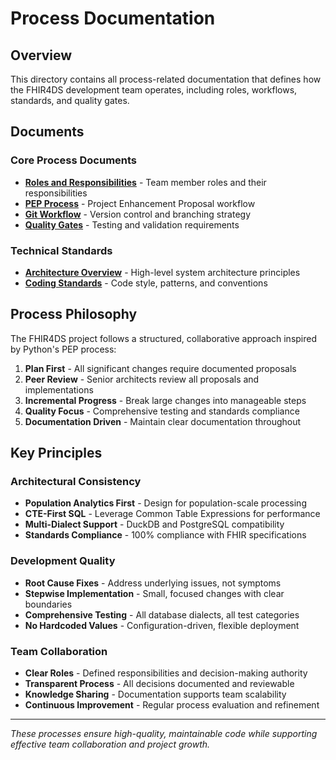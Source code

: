 # Process Documentation

## Overview

This directory contains all process-related documentation that defines how the FHIR4DS development team operates, including roles, workflows, standards, and quality gates.

## Documents

### Core Process Documents
- **[Roles and Responsibilities](roles-and-responsibilities.md)** - Team member roles and their responsibilities
- **[PEP Process](pep-process.md)** - Project Enhancement Proposal workflow
- **[Git Workflow](git-workflow.md)** - Version control and branching strategy
- **[Quality Gates](quality-gates.md)** - Testing and validation requirements

### Technical Standards
- **[Architecture Overview](architecture-overview.md)** - High-level system architecture principles
- **[Coding Standards](coding-standards.md)** - Code style, patterns, and conventions

## Process Philosophy

The FHIR4DS project follows a structured, collaborative approach inspired by Python's PEP process:

1. **Plan First** - All significant changes require documented proposals
2. **Peer Review** - Senior architects review all proposals and implementations
3. **Incremental Progress** - Break large changes into manageable steps
4. **Quality Focus** - Comprehensive testing and standards compliance
5. **Documentation Driven** - Maintain clear documentation throughout

## Key Principles

### Architectural Consistency
- **Population Analytics First** - Design for population-scale processing
- **CTE-First SQL** - Leverage Common Table Expressions for performance
- **Multi-Dialect Support** - DuckDB and PostgreSQL compatibility
- **Standards Compliance** - 100% compliance with FHIR specifications

### Development Quality
- **Root Cause Fixes** - Address underlying issues, not symptoms
- **Stepwise Implementation** - Small, focused changes with clear boundaries
- **Comprehensive Testing** - All database dialects, all test categories
- **No Hardcoded Values** - Configuration-driven, flexible deployment

### Team Collaboration
- **Clear Roles** - Defined responsibilities and decision-making authority
- **Transparent Process** - All decisions documented and reviewable
- **Knowledge Sharing** - Documentation supports team scalability
- **Continuous Improvement** - Regular process evaluation and refinement

---

*These processes ensure high-quality, maintainable code while supporting effective team collaboration and project growth.*